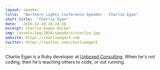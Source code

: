 ```yaml
---
layout: speaker
title:  "Northern Lights Conference Speaker - Charlie Egan"
short_title:  "Charlie Egan"
date:   2016-12-10 16:24:26 
excerpt: Charlie Eagan Docker
img: /assets/img/2016/speakers/charlie.jpg 
website: https://charlieegan3.com
twitter: https://twitter.com/charlieegan3
---
```


<p>Charlie Egan is a Ruby developer at <a href="https://unboxed.co">Unboxed Consulting</a>. When he's not coding, then he's teaching others to code, or out running.</p>
  